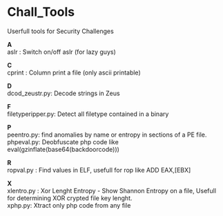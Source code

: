 Chall_Tools
===========

Userfull tools for Security Challenges

<b>A</b><br>
aslr : Switch on/off aslr (for lazy guys)

<b>C</b><br>
cprint : Column print a file (only ascii printable)

<b>D</b><br>
dcod_zeustr.py: Decode strings in Zeus <br>

<b>F</b><br>
filetyperipper.py: Detect all filetype contained in a binary

<b>P</b><br>
peentro.py: find anomalies by name or entropy in sections of a PE file.<br>
phpeval.py: Deobfuscate php code like eval(gzinflate(base64(backdoorcode)))

<b>R</b><br>
ropval.py : Find values in ELF, usefull for rop like ADD EAX,[EBX]

<b>X</b><br>
xlentro.py : Xor Lenght Entropy - Show Shannon Entropy on a file, Usefull for determining XOR crypted file key lenght.<br>
xphp.py: Xtract only php code from any  file
